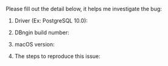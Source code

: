 Please fill out the detail below, it helps me investigate the bug:

1. Driver (Ex: PostgreSQL 10.0):

2. DBngin build number:

3. macOS version:

4. The steps to reproduce this issue:
